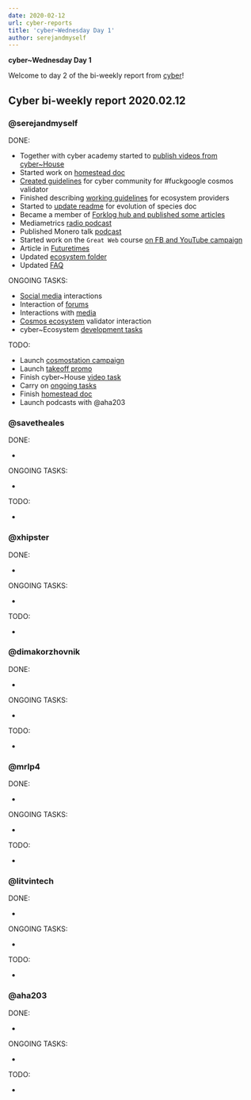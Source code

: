 ```yaml
---
date: 2020-02-12
url: cyber-reports
title: 'cyber~Wednesday Day 1'
author: serejandmyself
---
```


**cyber~Wednesday Day 1**

Welcome to day 2 of the bi-weekly report from [cyber](https://cyber.page/)!

## Cyber bi-weekly report 2020.02.12

### @serejandmyself

DONE:

- Together with cyber academy started to [publish videos from cyber~House](https://www.youtube.com/watch?v=AMUatLPfNJM&list=PLOcP3DXQoNUXmh7ob0Fm6p12L20zn0zbT)
- Started work on [homestead doc](https://github.com/cybercongress/congress/blob/master/ecosystem/Cyber%20Homestead%20doc.md)
- [Created guidelines](https://github.com/cybercongress/congress/issues/296) for cyber community for #fuckgoogle cosmos validator
- Finished describing [working guidelines](https://github.com/cybercongress/congress/issues/285) for ecosystem providers
- Started to [update readme](https://github.com/cybercongress/congress/pull/288) for evolution of species doc
- Became a member of [Forklog hub and published some articles](https://hub.forklog.com/companies/cyber/)
- Mediametrics [radio podcast](https://www.youtube.com/watch?v=QbztyLmsXHc)
- Published Monero talk [podcast](https://www.youtube.com/watch?v=FEGlQmxCMFg)
- Started work on the `Great Web` course [on FB and YouTube campaign](https://www.youtube.com/watch?v=z8eXzAMSkq0&list=PLVgXf-V4TQc3q7NDPZhO8ASQEn3jHtM84)
- Article in [Futuretimes](https://futuretime.ai/2020/01/24/taking-back-control-with-search/)
- Updated [ecosystem folder](https://github.com/cybercongress/congress/tree/master/ecosystem)
- Updated [FAQ](https://github.com/cybercongress/congress/blob/master/ecosystem/ELI-5%20FAQ.md)

ONGOING TASKS:

- [Social media](https://github.com/cybercongress/congress/tree/master/ecosystem/profiles) interactions
- Interaction of [forums](https://github.com/cybercongress/congress/tree/master/ecosystem/profiles)
- Interactions with [media](https://ai.cybercongress.ai/t/mentions-of-the-beast-in-the-wild-any-links-that-mention-cyber-cyb-etc-are-a-fair-game/40/45)
- [Cosmos ecosystem](https://cosmonauts.world/) validator interaction
- cyber~Ecosystem [development tasks](https://github.com/cybercongress/congress/blob/master/ecosystem/cyber~Ecosystem%20development%20paper.md)

TODO:

- Launch [cosmostation campaign](https://github.com/cybercongress/congress/issues/304)
- Launch [takeoff promo](https://github.com/cybercongress/congress/issues/307)
- Finish cyber~House [video task](https://github.com/cybercongress/congress/issues/303)
- Carry on [ongoing tasks](https://github.com/cybercongress/congress/new/master/site/content/post#serejandmyself)
- Finish [homestead doc](https://github.com/cybercongress/congress/issues/290)
- Launch podcasts with @aha203

### @savetheales

DONE:

- 

ONGOING TASKS:

- 

TODO:

- 

### @xhipster

DONE:

- 

ONGOING TASKS:

- 

TODO:

- 

### @dimakorzhovnik

DONE:

- 

ONGOING TASKS:

- 


TODO: 

- 

### @mrlp4

DONE:

- 

ONGOING TASKS:

- 

TODO: 

- 

### @litvintech

DONE:

- 

ONGOING TASKS:

- 

TODO: 

- 

### @aha203

DONE: 

- 

ONGOING TASKS:

- 

TODO: 

- 
